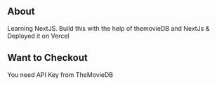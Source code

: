 ## About
Learning NextJS.
Build this with the help of themovieDB and NextJs & Deployed it on Vercel

## Want to Checkout
You need API Key from TheMovieDB